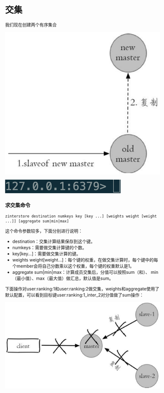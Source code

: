 # 交集

我们现在创建两个有序集合

![](../../.gitbook/assets/image%20%28110%29.png)

![](../../.gitbook/assets/image%20%287%29.png)

### 求交集命令

```text
zinterstore destination numkeys key [key ...] [weights weight [weight ...]] [aggregate sum|min|max]
```

这个命令参数较多，下面分别进行说明：

* destination：交集计算结果保存到这个键。
* numkeys：需要做交集计算键的个数。
* key\[key...\]：需要做交集计算的键。
* weights weight\[weight...\]：每个键的权重，在做交集计算时，每个键中的每个member会将自己分数乘以这个权重，每个键的权重默认是1。
* aggregate sum\|min\|max：计算成员交集后，分值可以按照sum（和）、 min（最小值）、max（最大值）做汇总，默认值是sum。

下面操作对user:ranking:1和user:ranking:2做交集，weights和aggregate使用了默认配置，可以看到目标键user:ranking:1\_inter\_2对分值做了sum操作：

![](../../.gitbook/assets/image%20%28140%29.png)

